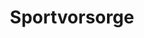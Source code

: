 ---
body_text_alignment: "center"
button_alignment: "center"
button_placement: "content"
headline_alignment: "center"
image: "/img/angebot/athlet.png"
image-shadow: "shadow"
layout: "section"
primary_button_background: "var(--sv-primary)"
primary_button_border: "var(--sv-primary)"
primary_button_link: "/angebot/sportvorsorge/"
primary_button_text: ""
primary_button_text_color: "var(--sv-offwhite)"
secondary_button_background: ""
secondary_button_border: ""
secondary_button_link: ""
secondary_button_text: ""
secondary_button_text_color: ""
text_color: "var(--sv-offwhite)"
title: "Sportvorsorge"
weight: 4
---